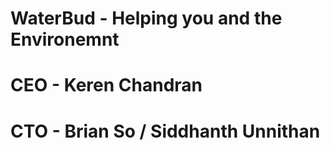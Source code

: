 # WaterBud - Helping you and the Environemnt
# CEO - Keren Chandran
# CTO - Brian So / Siddhanth Unnithan  
